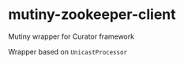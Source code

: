 # mutiny-zookeeper-client
Mutiny wrapper for Curator framework

Wrapper based on `UnicastProcessor`
